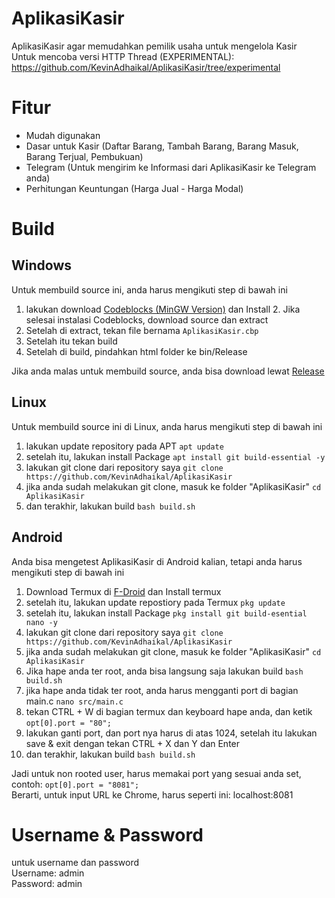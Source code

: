 # AplikasiKasir
AplikasiKasir agar memudahkan pemilik usaha untuk mengelola Kasir<br>
Untuk mencoba versi HTTP Thread (EXPERIMENTAL): https://github.com/KevinAdhaikal/AplikasiKasir/tree/experimental
# Fitur
- Mudah digunakan
- Dasar untuk Kasir (Daftar Barang, Tambah Barang, Barang Masuk, Barang Terjual, Pembukuan)
- Telegram (Untuk mengirim ke Informasi dari AplikasiKasir ke Telegram anda)
- Perhitungan Keuntungan (Harga Jual - Harga Modal)
# Build
## Windows

Untuk membuild source ini, anda harus mengikuti step di bawah ini
1. lakukan download <a href="https://sourceforge.net/projects/codeblocks/files/Binaries/20.03/Windows/codeblocks-20.03mingw-setup.exe">Codeblocks (MinGW Version)</a> dan Install 2. Jika selesai instalasi Codeblocks, download source dan extract
3. Setelah di extract, tekan file bernama `AplikasiKasir.cbp`
4. Setelah itu tekan build
5. Setelah di build, pindahkan html folder ke bin/Release

Jika anda malas untuk membuild source, anda bisa download lewat <a href="https://github.com/KevinAdhaikal/AplikasiKasir/releases">Release</a>
## Linux
Untuk membuild source ini di Linux, anda harus mengikuti step di bawah ini
1. lakukan update repository pada APT `apt update`
2. setelah itu, lakukan install Package `apt install git build-essential -y`
3. lakukan git clone dari repository saya `git clone https://github.com/KevinAdhaikal/AplikasiKasir`
4. jika anda sudah melakukan git clone, masuk ke folder "AplikasiKasir" `cd AplikasiKasir`
5. dan terakhir, lakukan build `bash build.sh`
## Android
Anda bisa mengetest AplikasiKasir di Android kalian, tetapi anda harus mengikuti step di bawah ini
1. Download Termux di <a href="https://f-droid.org/id/packages/com.termux/">F-Droid</a> dan Install termux 
2. setelah itu, lakukan update repostiory pada Termux `pkg update`
3. setelah itu, lakukan install Package `pkg install git build-esential nano -y`
4. lakukan git clone dari repository saya `git clone https://github.com/KevinAdhaikal/AplikasiKasir`
5. jika anda sudah melakukan git clone, masuk ke folder "AplikasiKasir" `cd AplikasiKasir`
6. Jika hape anda ter root, anda bisa langsung saja lakukan build `bash build.sh`
7. jika hape anda tidak ter root, anda harus mengganti port di bagian main.c `nano src/main.c`
8. tekan CTRL + W di bagian termux dan keyboard hape anda, dan ketik `opt[0].port = "80";`
9. lakukan ganti port, dan port nya harus di atas 1024, setelah itu lakukan save & exit dengan tekan CTRL + X dan Y dan Enter
10. dan terakhir, lakukan build `bash build.sh`

Jadi untuk non rooted user, harus memakai port yang sesuai anda set, contoh: `opt[0].port = "8081";`<br>
Berarti, untuk input URL ke Chrome, harus seperti ini: localhost:8081

# Username & Password
untuk username dan password<br>
Username: admin<br>
Password: admin
